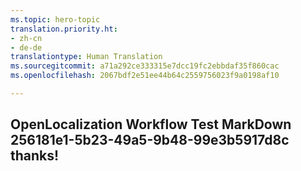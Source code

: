 ```yaml
---
ms.topic: hero-topic
translation.priority.ht:
- zh-cn
- de-de
translationtype: Human Translation
ms.sourcegitcommit: a71a292ce333315e7dcc19fc2ebbdaf35f860cac
ms.openlocfilehash: 2067bdf2e51ee44b64c2559756023f9a0198af10

---
```

## OpenLocalization Workflow Test MarkDown 256181e1-5b23-49a5-9b48-99e3b5917d8c thanks!



<!--HONumber=Jul16_HO4-->


